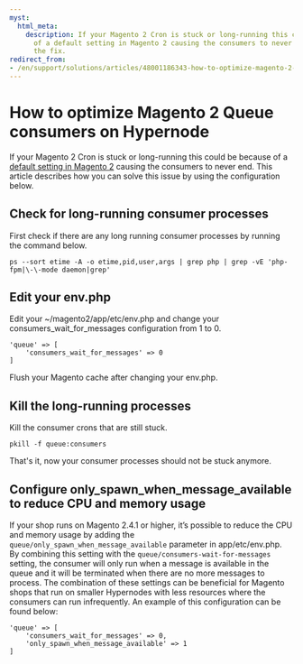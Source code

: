 ```yaml
---
myst:
  html_meta:
    description: If your Magento 2 Cron is stuck or long-running this could be because
      of a default setting in Magento 2 causing the consumers to never end. Here's
      the fix.
redirect_from:
- /en/support/solutions/articles/48001186343-how-to-optimize-magento-2-queue-consumers-on-hypernode/
---
```


<!-- source: https://support.hypernode.com/en/support/solutions/articles/48001186343-how-to-optimize-magento-2-queue-consumers-on-hypernode/ -->

# How to optimize Magento 2 Queue consumers on Hypernode

If your Magento 2 Cron is stuck or long-running this could be because of a [default setting in Magento 2](https://devdocs.magento.com/guides/v2.4/config-guide/prod/config-reference-envphp.html#consumers_wait_for_messages) causing the consumers to never end. This article describes how you can solve this issue by using the configuration below.

## Check for long-running consumer processes

First check if there are any long running consumer processes by running the command below.

```
ps --sort etime -A -o etime,pid,user,args | grep php | grep -vE 'php-fpm|\-\-mode daemon|grep'
```

## Edit your env.php

Edit your ~/magento2/app/etc/env.php and change your consumers_wait_for_messages configuration from 1 to 0.

```
'queue' => [
    'consumers_wait_for_messages' => 0
]
```

Flush your Magento cache after changing your env.php.

## Kill the long-running processes

Kill the consumer crons that are still stuck.

```
pkill -f queue:consumers
```

That's it, now your consumer processes should not be stuck anymore.

## Configure only_spawn_when_message_available to reduce CPU and memory usage

If your shop runs on Magento 2.4.1 or higher, it’s possible to reduce the CPU and memory usage by adding the `queue/only_spawn_when_message_available` parameter in app/etc/env.php. By combining this setting with the `queue/consumers-wait-for-messages` setting, the consumer will only run when a message is available in the queue and it will be terminated when there are no more messages to process. The combination of these settings can be beneficial for Magento shops that run on smaller Hypernodes with less resources where the consumers can run infrequently. An example of this configuration can be found below:

```
'queue' => [
    'consumers_wait_for_messages' => 0,
    'only_spawn_when_message_available' => 1
]
```
